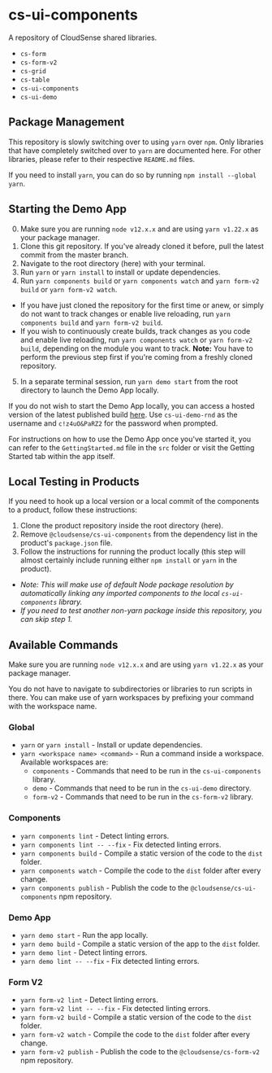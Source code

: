 # cs-ui-components

A repository of CloudSense shared libraries.

- `cs-form`
- `cs-form-v2`
- `cs-grid`
- `cs-table`
- `cs-ui-components`
- `cs-ui-demo`

## Package Management

This repository is slowly switching over to using `yarn` over `npm`. Only libraries that have completely switched over to `yarn` are documented here. For other libraries, please refer to their respective `README.md` files.

If you need to install `yarn`, you can do so by running `npm install --global yarn`.

## Starting the Demo App

0. Make sure you are running `node v12.x.x` and are using `yarn v1.22.x` as your package manager.
1. Clone this git repository. If you've already cloned it before, pull the latest commit from the master branch.
2. Navigate to the root directory (here) with your terminal.
3. Run `yarn` or `yarn install` to install or update dependencies.
4. Run `yarn components build` or `yarn components watch` and `yarn form-v2 build` or `yarn form-v2 watch`.
  - If you have just cloned the repository for the first time or anew, or simply do not want to track changes or enable live reloading, run `yarn components build` and `yarn form-v2 build`.
  - If you wish to continuously create builds, track changes as you code and enable live reloading, run `yarn components watch` or `yarn form-v2 build`, depending on the module you want to track. __Note:__ You have to perform the previous step first if you're coming from a freshly cloned repository.
5. In a separate terminal session, run `yarn demo start` from the root directory to launch the Demo App locally.

If you do not wish to start the Demo App locally, you can access a hosted version of the latest published build [here](https://hvar.cloudsense.com/cs-ui-demo/). Use `cs-ui-demo-rnd` as the username and `c!z4uO&PaRZ2` for the password when prompted.

For instructions on how to use the Demo App once you've started it, you can refer to the `GettingStarted.md` file in the `src` folder or visit the Getting Started tab within the app itself.

## Local Testing in Products

If you need to hook up a local version or a local commit of the components to a product, follow these instructions:
1. Clone the product repository inside the root directory (here).
2. Remove `@cloudsense/cs-ui-components` from the dependency list in the product's `package.json` file.
3. Follow the instructions for running the product locally (this step will almost certainly include running either `npm install` or `yarn` in the product).
- _Note: This will make use of default Node package resolution by automatically linking any imported components to the local `cs-ui-components` library._
- _If you need to test another non-yarn package inside this repository, you can skip step 1._

## Available Commands

Make sure you are running `node v12.x.x` and are using `yarn v1.22.x` as your package manager.

You do not have to navigate to subdirectories or libraries to run scripts in there. You can make use of yarn workspaces by prefixing your command with the workspace name.

### Global

- `yarn` or `yarn install` - Install or update dependencies.
- `yarn <workspace name> <command>` - Run a command inside a workspace. Available workspaces are:
  - `components` - Commands that need to be run in the `cs-ui-components` library.
  - `demo` - Commands that need to be run in the `cs-ui-demo` directory.
  - `form-v2` - Commands that need to be run in the `cs-form-v2` library.

### Components

- `yarn components lint` - Detect linting errors.
- `yarn components lint -- --fix` - Fix detected linting errors.
- `yarn components build` - Compile a static version of the code to the `dist` folder.
- `yarn components watch` - Compile the code to the `dist` folder after every change.
- `yarn components publish` - Publish the code to the `@cloudsense/cs-ui-components` npm repository.

### Demo App

- `yarn demo start` - Run the app locally.
- `yarn demo build` - Compile a static version of the app to the `dist` folder.
- `yarn demo lint` - Detect linting errors.
- `yarn demo lint -- --fix` - Fix detected linting errors.

### Form V2

- `yarn form-v2 lint` - Detect linting errors.
- `yarn form-v2 lint -- --fix` - Fix detected linting errors.
- `yarn form-v2 build` - Compile a static version of the code to the `dist` folder.
- `yarn form-v2 watch` - Compile the code to the `dist` folder after every change.
- `yarn form-v2 publish` - Publish the code to the `@cloudsense/cs-form-v2` npm repository.

